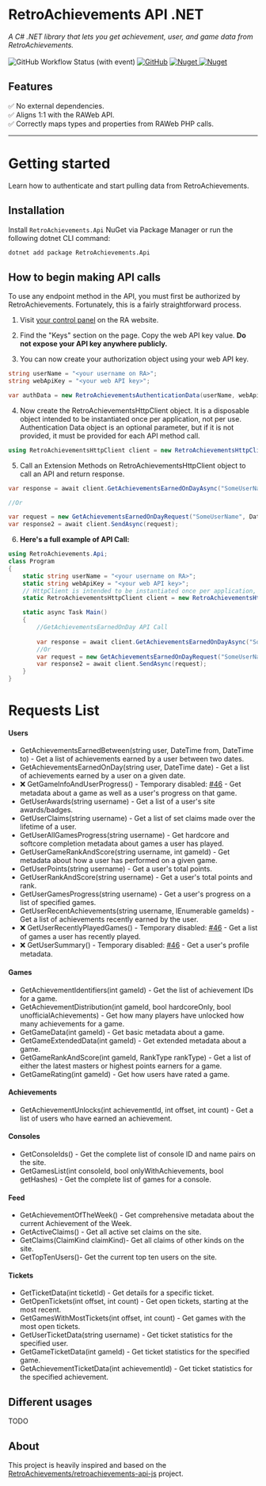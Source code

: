 # RetroAchievements API .NET

_A C# .NET library that lets you get achievement, user, and game data from RetroAchievements._
<br><br>
![GitHub Workflow Status (with event)](https://img.shields.io/github/actions/workflow/status/KrystianLesniak/retroachievements-api-net/publish.yml?label=verification)
[![GitHub](https://img.shields.io/github/license/KrystianLesniak/retroachievements-api-net)](https://github.com/KrystianLesniak/retroachievements-api-net/blob/main/LICENSE)
[![Nuget](https://img.shields.io/nuget/dt/RetroAchievements.Api) ![Nuget](https://img.shields.io/nuget/vpre/RetroAchievements.Api)](https://www.nuget.org/packages/RetroAchievements.Api/)


## Features

✅ No external dependencies.  
✅ Aligns 1:1 with the RAWeb API.  
✅ Correctly maps types and properties from RAWeb PHP calls.  

******

# Getting started

Learn how to authenticate and start pulling data from RetroAchievements.


## Installation

Install `RetroAchievements.Api` NuGet via Package Manager or run the following dotnet CLI command:

```bash
dotnet add package RetroAchievements.Api
```

## How to begin making API calls

To use any endpoint method in the API, you must first be authorized by RetroAchievements. Fortunately, this is a fairly straightforward process.

1. Visit [your control panel](https://retroachievements.org/controlpanel.php) on the RA website.

2. Find the "Keys" section on the page. Copy the web API key value. **Do not expose your API key anywhere publicly.**

3. You can now create your authorization object using your web API key.

```csharp
string userName = "<your username on RA>";
string webApiKey = "<your web API key>";

var authData = new RetroAchievementsAuthenticationData(userName, webApiKey);
```

4. Now create the RetroAchievementsHttpClient object. It is a disposable object intended to be instantiated once per application, not per use.<br> Authentication Data object is an optional parameter, but if it is not provided, it must be provided for each API method call.

```csharp
using RetroAchievementsHttpClient client = new RetroAchievementsHttpClient(authData);
```

5. Call an Extension Methods on RetroAchievementsHttpClient object to call an API and return response.

```csharp
var response = await client.GetAchievementsEarnedOnDayAsync("SomeUserName", DateTime.Now);

//Or

var request = new GetAchievementsEarnedOnDayRequest("SomeUserName", DateTime.Now);
var response2 = await client.SendAsync(request);
```

6. **Here's a full example of API Call:**

```csharp
using RetroAchievements.Api;
class Program
{
    static string userName = "<your username on RA>";
    static string webApiKey = "<your web API key>";
    // HttpClient is intended to be instantiated once per application, rather than per-use. See Remarks.
    static RetroAchievementsHttpClient client = new RetroAchievementsHttpClient(new RetroAchievementsAuthenticationData(userName, webApiKey));

    static async Task Main()
    {
        //GetAchievementsEarnedOnDay API Call
        
        var response = await client.GetAchievementsEarnedOnDayAsync("SomeUserName", DateTime.Now);
        //Or
        var request = new GetAchievementsEarnedOnDayRequest("SomeUserName", DateTime.Now);
        var response2 = await client.SendAsync(request);
    }
}
```

# Requests List
#### Users
- GetAchievementsEarnedBetween(string user, DateTime from, DateTime to) - Get a list of achievements earned by a user between two dates.
- GetAchievementsEarnedOnDay(string user, DateTime date) - Get a list of achievements earned by a user on a given date.
- ❌ GetGameInfoAndUserProgress() - Temporary disabled: [#46](https://github.com/RetroAchievements/retroachievements-api-js/issues/46) - Get metadata about a game as well as a user's progress on that game.
- GetUserAwards(string username) - Get a list of a user's site awards/badges.
- GetUserClaims(string username) - Get a list of set claims made over the lifetime of a user.
- GetUserAllGamesProgress(string username) - Get hardcore and softcore completion metadata about games a user has played.
- GetUserGameRankAndScore(string username, int gameId) - Get metadata about how a user has performed on a given game.
- GetUserPoints(string username) - Get a user's total points.
- GetUserRankAndScore(string username) - Get a user's total points and rank.
- GetUserGamesProgress(string username) - Get a user's progress on a list of specified games.
- GetUserRecentAchievements(string username, IEnumerable<int> gameIds) - Get a list of achievements recently earned by the user.
- ❌ GetUserRecentlyPlayedGames() - Temporary disabled: [#46](https://github.com/RetroAchievements/retroachievements-api-js/issues/46) - Get a list of games a user has recently played.
- ❌ GetUserSummary() - Temporary disabled: [#46](https://github.com/RetroAchievements/retroachievements-api-js/issues/46) - Get a user's profile metadata. 

#### Games
- GetAchievementIdentifiers(int gameId) - Get the list of achievement IDs for a game.
- GetAchievementDistribution(int gameId, bool hardcoreOnly, bool unofficialAchievements) - Get how many players have unlocked how many achievements for a game.
- GetGameData(int gameId) - Get basic metadata about a game.
- GetGameExtendedData(int gameId) - Get extended metadata about a game.
- GetGameRankAndScore(int gameId, RankType rankType) - Get a list of either the latest masters or highest points earners for a game.
- GetGameRating(int gameId) - Get how users have rated a game.

#### Achievements
- GetAchievementUnlocks(int achievementId, int offset, int count) - Get a list of users who have earned an achievement.

#### Consoles
- GetConsoleIds() - Get the complete list of console ID and name pairs on the site.
- GetGamesList(int consoleId, bool onlyWithAchievements, bool getHashes) - Get the complete list of games for a console.

#### Feed
- GetAchievementOfTheWeek() - Get comprehensive metadata about the current Achievement of the Week.
- GetActiveClaims() - Get all active set claims on the site.
- GetClaims(ClaimKind claimKind)- Get all claims of other kinds on the site.
- GetTopTenUsers()-  Get the current top ten users on the site.

#### Tickets
- GetTicketData(int ticketId) - Get details for a specific ticket.
- GetOpenTickets(int offset, int count) - Get open tickets, starting at the most recent.
- GetGamesWithMostTickets(int offset, int count) - Get games with the most open tickets.
- GetUserTicketData(string username) -  Get ticket statistics for the specified user.
- GetGameTicketData(int gameId) -  Get ticket statistics for the specified game.
- GetAchievementTicketData(int achievementId) -  Get ticket statistics for the specified achievement.

## Different usages

TODO



## About
This project is heavily inspired and based on the [RetroAchievements/retroachievements-api-js](https://github.com/RetroAchievements/retroachievements-api-js) project.
